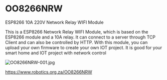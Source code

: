 # OO8266NRW
ESP8266 10A 220V Network Relay WIFI Module

This is a ESP8266 Network Relay WIFI Module, which is based on the ESP8266 module and a 10A relay. It can connect to a server through TCP Client and can also be controlled by HTTP. With this module, you can upload your own firmware to create your own IOT project. It is good for your smart home and IOT project with network control

![OO8266NRW-001.jpg](https://imgbbb.com/images/2019/12/04/OO8266NRW-001.jpg)

https://www.robotics.org.za/OO8266NRW

